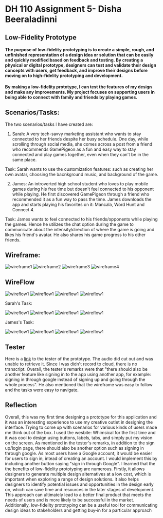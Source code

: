 # DH 110 Assignment 5- Disha Beeraladinni
## Low-Fidelity Prototype

#### The purpose of low-fidelity prototyping is to create a simple, rough, and unfinished representation of a design idea or solution that can be easily and quickly modified based on feedback and testing. By creating a physical or digital prototype, designers can test and validate their design concepts with users, get feedback, and improve their designs before moving on to high-fidelity prototyping and development.


#### By making a low-fidelity prototype, I can test the features of my design and make any improvements. My project focuses on supporting users in being able to connect with family and friends by playing games. 

## Scenarios/Tasks: 

The two scenarios/tasks I have created are:
1. Sarah: A very tech-savvy marketing assistant who wants to stay connected to her friends despite her busy schedule. One day, while scrolling through social media, she comes across a post from a friend who recommends GamePigeon as a fun and easy way to stay connected and play games together, even when they can't be in the same place.

Task: Sarah wants to use the customization features: such as creating her own avatar, choosing the bacnkground music, and background of the game. 

2. James: An introverted high school student who loves to play mobile games during his free time but doesn't feel connected to his opponent while playing. He first discovered GamePigeon through a friend who recommended it as a fun way to pass the time. James downloads the app and starts playing his favorites on it: Mancala, Word Hunt and Connect 4.

Task: James wants to feel connected to his friends/opponents while playing the games. Hence he utilizes the chat option during the game to communicate about the intensity/direction of where the game is going and likes his friend's avatar. He also shares his game progress to his other friends. 

## Wireframe:

![wireframe1](wireframe1.png)
![wireframe2](wireframe2.png)
![wireframe3](wireframe3.png)
![wireframe4](wireframe4.png)


## WireFlow

![wireflow1](wireflow1.png)
![wireflow1](wireflow2.png)
![wireflow1](wireflow3.png)
![wireflow1](wireflow4.png)

Sarah's Task:

![wireflow1](sarahwireframe.jpg)
![wireflow1](sarahwireframe2.jpg)
![wireflow1](sarahwireframe3.jpg)
![wireflow1](sarahwireframe4.jpg)

James's Task:

![wireflow1](jameswireframe.jpg)
![wireflow1](jameswireframe2.jpg)
![wireflow1](jameswireframe3.jpg)
![wireflow1](jameswireframe4.jpg)

## Tester

Here is a [link](https://photos.app.goo.gl/2rTTgNVbAqr3oVGr9) to the tester of the prototype. The audio did cut out and was unable to retrieve it. Since I was didn't record to cloud, there is no transcript. Overall, the tester's remarks were that "there should also be another feature like signing in to the app using another app, for example: signing in through google instead of signing up and going through the whole process". He also mentioned that the wireframe was easy to follow and the tasks were easy to navigate.

## Reflection

Overall, this was my first time designing a prototype for this application and it was an interesting experience to use my creative outlet in designing the interface. Trying to come up with scenarios for various kinds of users made me think out of the box. I used the wesbite: Whimsical for the first time and it was cool to design using buttons, labels, tabs, and simply put my vision on the screen. As mentioned in the tester's remarks, in addition to the sign up/login page, there should also be another option such as signing in through google. As most users have a Google account, it would be easier for users to sign in, intead of creating an account. I would implement this by including another button saying "sign in through Google". I learned that the the benefits of low-fidelity prototyping are numerous. Firstly, it allows designers to generate multiple design alternatives at a low cost, which is important when exploring a range of design solutions. It also helps designers to identify potential issues and opportunities in the design early on, which can save time and resources in the later stages of development. This approach can ultimately lead to a better final product that meets the needs of users and is more likely to be successful in the market. Additionally, low-fidelity prototyping can be a useful tool for communicating design ideas to stakeholders and getting buy-in for a particular approach
